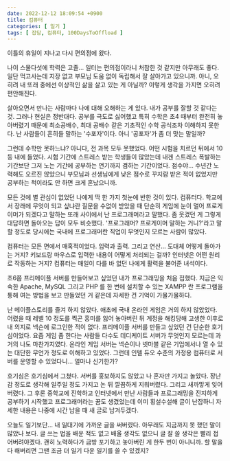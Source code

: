 ```yaml
---
date: 2022-12-12 18:09:54 +0900
title: 컴퓨터
categories: [ 일기 ]
tags: [ 잡담, 컴퓨터, 100DaysToOffload ]
---
```

이틀의 휴일이 지나고 다시 편의점에 왔다.

나이 스물다섯에 학력은 고졸... 일터는 편의점이라니 처참한 것 같지만 아무래도 좋다. 일단 먹고사는데 지장 없고 부모님 도움 없이 독립해서 잘 살아가고 있으니까. 아니, 오히려 내 또래 중에선 이상적인 삶을 살고 있는 게 아닐까? 이렇게 생각을 가지면 오히려 편안해진다.

살아오면서 만나는 사람마다 나에 대해 오해하는 게 있다. 내가 공부를 잘할 것 같다는 것. 그러나 현실은 정반대다. 공부를 극도로 싫어했고 특히 수학은 초4 때부터 완전히 놓아버렸기 때문에 최소공배수, 최대 공배수 같은 기초적인 수학 공식조차 이해하지 못한다. 난 사람들이 흔히들 말하는 '수포자'이다. 아니 '공포자'가 좀 더 맞는 말일까?

그런데 수학만 못하느냐? 아니다, 전 과목 모두 못했었다. 어떤 시험을 치르던 뒤에서 10등 내에 들었다. 시험 기간에 스트레스 받는 학생들이 많았는데 내겐 스트레스 폭발하는 기간보단 그저 노는 기간에 공부하는 연기까지 겸하는 기간이었다. 점수야... 수년간 노력해도 오르진 않았으니 부모님과 선생님에게 낮은 점수로 꾸지람 받은 적이 없었지만 공부하는 척이라도 안 하면 크게 혼났으니까.

모든 것에 별 관심이 없었던 나에게 딱 한 가지 첫눈에 반한 것이 있다. 컴퓨터다. 학교에서 장래에 무엇이 되고 싶냐란 질문을 수없이 받았을 때 단순히 게임에 눈이 멀어 프로게이머가 되겠다고 말하는 또래 사이에서 난 프로그래머라고 말했다. 좀 웃겼던 게 그렇게 대답하면 돌아오는 답이 모두 비슷했다. '프로그래머? 프로게이머 말하는 거니?'라고 말할 정도로 당시에는 국내에 프로그래머란 직업이 무엇인지 모르는 사람이 많았다.

컴퓨터는 모든 면에서 매혹적이었다. 입력과 출력. 그리고 연산... 도대체 어떻게 돌아가는 거지? 키보드랑 마우스로 입력한 내용이 어떻게 처리되는 걸까? 인터넷은 어떤 원리로 작동하는 거지? 컴퓨터는 매일이 다를 바 없던 나에게 활력을 불어준 녀석이다.

초6쯤 프리메이플 서버를 만들어보고 싶었던 내가 프로그래밍을 처음 접했다. 지금은 익숙한 Apache, MySQL 그리고 PHP 를 한 번에 설치할 수 있는 XAMPP 란 프로그램을 통해 여는 방법을 보고 만들었던 거 같은데 자세한 건 기억이 가물가물하다.

난 메이플스토리를 즐겨 하지 않았다. 애초에 국내 온라인 게임은 거의 하지 않았었다. 어렸을 때 레벨 10 정도를 찍곤 흥미를 잃어 놓아버린 뒤 계정을 해킹당해 고생한 이후로 내 의지로 넥슨에 로그인한 적이 없다. 프리메이플 서버를 만들고 싶었던 건 단순한 호기심이었다. 요즘 게임 좀 한다는 사람들 다수도 데디케이트 서버가 무엇인지 모르는데 과거의 나도 마찬가지였다. 온라인 게임 서버는 넥슨이나 넷마블 같은 기업에서나 열 수 있는 대단한 무언가 정도로 이해하고 있었다. 그런데 인텔 듀오 수준의 가정용 컴퓨터로 서버를 운영할 수 있었다니... 얼마나 신기한가?

호기심은 호기심에서 그쳤다. 서버를 홍보하지도 않았고 나 혼자만 가지고 놀았다. 장난감 정도로 생각해 일주일 정도 가지고 논 뒤 깔끔하게 지워버렸다. 그리고 새까맣게 잊어버렸다. 그 후론 중학교에 진학하고 인터넷에서 만난 사람들과 프로그래밍을 진지하게 공부하기 시작했고 프로그래머라는 꿈도 생겼었는데 이미 횡설수설해 글이 난잡하니 자세한 내용은 나중에 시간 남을 때 새 글로 남겨두겠다.

오늘도 일기보단... 내 일대기에 가까운 글을 써버렸다. 아무래도 지금까지 못 했던 말이 많았나 보다. 글 쓰는 법을 배운 적도 없고 배울 생각도 없으니 글 잘 쓸 생각은 빨리 접어버려야겠다. 괜히 노력하다가 금방 포기하고 놓아버린 게 한두 번이 아니니까. 할 말을 다 해버리면 그땐 조금 더 일기 다운 일기를 쓸 수 있겠지?
